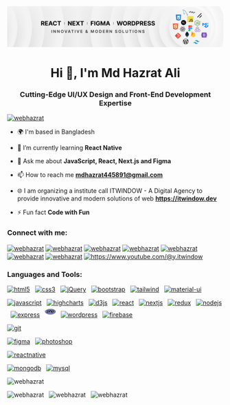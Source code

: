 
<p><img src="https://raw.githubusercontent.com/webhazrat/webhazrat/main/Front%20End%20Development%20and%20UI%20UX%20Design.jpg" alt="webhazrat" /></p>
<h1 align="center">Hi 👋, I'm Md Hazrat Ali</h1>
<h3 align="center">Cutting-Edge UI/UX Design and Front-End Development Expertise</h3>

<p align="left"> <a href="https://twitter.com/webhazrat" target="blank"><img src="https://img.shields.io/twitter/follow/webhazrat?logo=twitter&style=for-the-badge" alt="webhazrat" /></a> </p>

- 🌍 I'm based in Bangladesh
  
- 🌱 I’m currently learning **React Native**

- 💬 Ask me about **JavaScript, React, Next.js and Figma**

- 📫 How to reach me **mdhazrat445891@gmail.com**

- 🌐 I am organizing a institute call ITWINDOW - A Digital Agency to provide innovative and modern solutions of web **https://itwindow.dev**

- ⚡ Fun fact **Code with Fun**

<h3 align="left">Connect with me:</h3>
<p align="left">
<a title="Twitter" href="https://twitter.com/webhazrat" target="blank"><img align="center" src="https://raw.githubusercontent.com/rahuldkjain/github-profile-readme-generator/master/src/images/icons/Social/twitter.svg" alt="webhazrat" height="20" width="30" /></a>
<a title="Linkedin" href="https://linkedin.com/in/webhazrat" target="blank"><img align="center" src="https://raw.githubusercontent.com/rahuldkjain/github-profile-readme-generator/master/src/images/icons/Social/linked-in-alt.svg" alt="webhazrat" height="20" width="30" /></a>
<a title="Stack Overflow" href="https://stackoverflow.com/users/webhazrat" target="blank"><img align="center" src="https://raw.githubusercontent.com/rahuldkjain/github-profile-readme-generator/master/src/images/icons/Social/stack-overflow.svg" alt="webhazrat" height="20" width="30" /></a>
<a title="Facebook" href="https://fb.com/webhazrat" target="blank"><img align="center" src="https://raw.githubusercontent.com/rahuldkjain/github-profile-readme-generator/master/src/images/icons/Social/facebook.svg" alt="webhazrat" height="20" width="30" /></a>
<a title="Instagram" href="https://instagram.com/webhazrat" target="blank"><img align="center" src="https://raw.githubusercontent.com/rahuldkjain/github-profile-readme-generator/master/src/images/icons/Social/instagram.svg" alt="webhazrat" height="20" width="30" /></a>
<a title="Dribbble" href="https://dribbble.com/webhazrat" target="blank"><img align="center" src="https://raw.githubusercontent.com/rahuldkjain/github-profile-readme-generator/master/src/images/icons/Social/dribbble.svg" alt="webhazrat" height="20" width="30" /></a>
<a title="Bahance" href="https://www.behance.net/webhazrat" target="blank"><img align="center" src="https://raw.githubusercontent.com/rahuldkjain/github-profile-readme-generator/master/src/images/icons/Social/behance.svg" alt="webhazrat" height="20" width="30" /></a>
<a title="Youtube" href="https://www.youtube.com/c/https://www.youtube.com/@y.itwindow" target="blank"><img align="center" src="https://raw.githubusercontent.com/rahuldkjain/github-profile-readme-generator/master/src/images/icons/Social/youtube.svg" alt="https://www.youtube.com/@y.itwindow" height="20" width="30" /></a>
</p>

<h3 align="left">Languages and Tools:</h3>
<p align="left"> 
  <a title="HTML5" href="https://www.w3.org/html/" target="_blank" rel="noreferrer"><img src="https://cdn.worldvectorlogo.com/logos/html-1.svg" alt="html5" height="25"/></a> &nbsp;
  <a title="CSS3" href="https://www.w3schools.com/css/" target="_blank" rel="noreferrer"><img src="https://cdn.worldvectorlogo.com/logos/css-3.svg" alt="css3" height="25"/></a> &nbsp;
  <a title="jQuery" href="https://jquery.com" target="_blank" rel="noreferrer"><img src="https://cdn.worldvectorlogo.com/logos/jquery-4.svg" alt="jQuery" height="25" /></a> &nbsp;
  <a title="Bootstrap" href="https://getbootstrap.com" target="_blank" rel="noreferrer"><img src="https://cdn.worldvectorlogo.com/logos/bootstrap-5-1.svg" alt="bootstrap" height="25"/></a> &nbsp;
  <a title="Tailwind CSS" href="https://tailwindcss.com/" target="_blank" rel="noreferrer"><img src="https://cdn.worldvectorlogo.com/logos/tailwindcss.svg" alt="tailwind" height="25"/></a> &nbsp;
  <a title="Material UI" href="https://mui.com/material-ui/" target="_blank" rel="noreferrer"><img src="https://cdn.worldvectorlogo.com/logos/material-ui-1.svg" alt="material-ui" height="25"/></a> &nbsp;

  <a title="JavaScript" href="https://developer.mozilla.org/en-US/docs/Web/JavaScript" target="_blank" rel="noreferrer"><img src="https://cdn.worldvectorlogo.com/logos/logo-javascript.svg" alt="javascript" height="25"/></a> &nbsp;
  <a title="Highcharts" href="https://www.highcharts.com/" target="_blank" rel="noreferrer"><img src="https://cdn.worldvectorlogo.com/logos/highcharts.svg" alt="highcharts" height="25"/></a> &nbsp;
  <a title="D3js" href="https://d3js.org/" target="_blank" rel="noreferrer"><img src="https://cdn.worldvectorlogo.com/logos/d3-2.svg" alt="d3js" height="25"/></a> &nbsp;
  <a title="React" href="https://reactjs.org/" target="_blank" rel="noreferrer"><img src="https://cdn.worldvectorlogo.com/logos/react-2.svg" alt="react" height="25"/></a> &nbsp;
  <a title="Nextjs" href="https://nextjs.org/" target="_blank" rel="noreferrer"><img src="https://cdn.worldvectorlogo.com/logos/next-js.svg" alt="nextjs" height="25"/></a> &nbsp;
  <a title="Redux" href="https://redux.js.org" target="_blank" rel="noreferrer"><img src="https://cdn.worldvectorlogo.com/logos/redux.svg" alt="redux" height="25"/></a> &nbsp;
  <a title="Nodejs" href="https://nodejs.org" target="_blank" rel="noreferrer"><img src="https://cdn.worldvectorlogo.com/logos/nodejs-icon.svg" alt="nodejs" height="25"/></a> &nbsp;
  <a title="Expressjs" href="https://expressjs.com" target="_blank" rel="noreferrer"><img src="https://expressjs.com/images/favicon.png" alt="express" height="25"/></a> &nbsp;
  <a title="PHP" href="https://www.php.net" target="_blank" rel="noreferrer"><img src="https://raw.githubusercontent.com/devicons/devicon/master/icons/php/php-original.svg" alt="php" height="25"/></a> &nbsp;
  <a title="Wordpress" href="https://www.wordpress.com" target="_blank" rel="noreferrer"><img src="https://cdn.worldvectorlogo.com/logos/wordpress-icon-1.svg" alt="wordpress" height="25"/></a> &nbsp;
  <a title="Firebase" href="https://firebase.google.com/" target="_blank" rel="noreferrer"><img src="https://cdn.worldvectorlogo.com/logos/firebase-2.svg" alt="firebase" height="25"/></a> &nbsp;

  <a title="Git" href="https://git-scm.com/" target="_blank" rel="noreferrer"><img src="https://cdn.worldvectorlogo.com/logos/git-icon.svg" alt="git" height="25"/></a> &nbsp;
  
  <a title="Figma" href="https://www.figma.com/" target="_blank" rel="noreferrer"><img src="https://cdn.worldvectorlogo.com/logos/figma-icon.svg" alt="figma" height="25"/></a> &nbsp;
  <a title="Photoshop" href="https://www.photoshop.com/en" target="_blank" rel="noreferrer"><img src="https://cdn.worldvectorlogo.com/logos/photoshop-cc-6.svg" alt="photoshop" height="25"/></a> &nbsp;

  <a title="React Native" href="https://reactnative.dev/" target="_blank" rel="noreferrer"><img src="https://cdn.worldvectorlogo.com/logos/react-native-1.svg" alt="reactnative" height="25"/></a> &nbsp;
  
  <a title="Mongodb" href="https://www.mongodb.com/" target="_blank" rel="noreferrer"><img src="https://cdn.worldvectorlogo.com/logos/mongodb-icon-1.svg" alt="mongodb" height="25"/></a> &nbsp;
  <a title="Mysql" href="https://www.mysql.com/" target="_blank" rel="noreferrer"><img src="https://cdn.worldvectorlogo.com/logos/mysql-3.svg" alt="mysql" height="25"/></a> &nbsp;
</p>
  
<p align="left"> <img src="https://komarev.com/ghpvc/?username=webhazrat&label=Profile%20views&color=0e75b6&style=flat" alt="webhazrat" /> </p>

<p><img src="https://github-readme-stats.vercel.app/api/top-langs?username=webhazrat&show_icons=true&locale=en&layout=compact&theme=dark" alt="webhazrat" width="26%" /> &nbsp; <img src="https://github-readme-stats.vercel.app/api?username=webhazrat&show_icons=true&locale=en&theme=dark" alt="webhazrat" width="34%" /> &nbsp; <img src="https://github-readme-streak-stats.herokuapp.com/?user=webhazrat&theme=dark" alt="webhazrat" width="36%" /></p>

